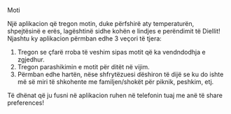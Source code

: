 Moti

Një aplikacion që tregon motin, duke përfshirë aty temperaturën, shpejtësinë e erës, lagështinë sidhe kohën e lindjes e perëndimit të Diellit!
Njashtu ky aplikacion përmban edhe 3 veçori të tjera:

1. Tregon se çfarë rroba të veshim sipas motit që ka vendndodhja e zgjedhur.
2. Tregon parashikimin e motit për ditët në vijim.
3. Përmban edhe hartën, nëse shfrytëzuesi dëshiron të dijë se ku do ishte më së miri të shkohente me familjen/shokët për piknik, peshkim, etj.

Të dhënat që ju fusni në aplikacion ruhen në telefonin tuaj me anë të share preferences!